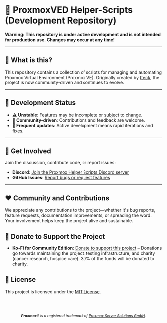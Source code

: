 # 🚧 ProxmoxVED Helper-Scripts (Development Repository)

**Warning: This repository is under active development and is not intended for production use. Changes may occur at any time!**

---

## 🔧 What is this?
This repository contains a collection of scripts for managing and automating Proxmox Virtual Environment (Proxmox VE). Originally created by [tteck](https://github.com/tteck), the project is now community-driven and continues to evolve.

---

## 🚀 Development Status
- **⚠️ Unstable**: Features may be incomplete or subject to change.
- **📢 Community-driven**: Contributions and feedback are welcome.
- **🔄 Frequent updates**: Active development means rapid iterations and fixes.

---

## 💬 Get Involved
Join the discussion, contribute code, or report issues:
- **Discord**: [Join the Proxmox Helper Scripts Discord server](https://discord.gg/UHrpNWGwkH)
- **GitHub Issues**: [Report bugs or request features](https://github.com/community-scripts/ProxmoxVED/issues)

---

## ❤️ Community and Contributions

We appreciate any contributions to the project—whether it's bug reports, feature requests, documentation improvements, or spreading the word. Your involvement helps keep the project alive and sustainable.

## 💖 Donate to Support the Project
- **Ko-Fi for Community Edition**: [Donate to support this project](https://ko-fi.com/community_scripts) – Donations go towards maintaining the project, testing infrastructure, and charity (cancer research, hospice care). 30% of the funds will be donated to charity.


## 📜 License

This project is licensed under the [MIT License](LICENSE).

</br>
</br>
<p align="center">
  <i style="font-size: smaller;"><b>Proxmox</b>® is a registered trademark of <a href="https://www.proxmox.com/en/about/company">Proxmox Server Solutions GmbH</a>.</i>
</p>


